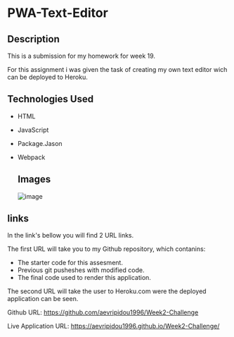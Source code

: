 # PWA-Text-Editor

## Description

This is a submission for my homework for week 19.

For this assignment i was given the task of creating my own text editor wich can be deployed to Heroku.

## Technologies Used
- HTML
- JavaScript
- Package.Jason
- Webpack

  ## Images
  ![image](https://github.com/aevripidou1996/PWA-Text-Eddit/assets/114223852/957b37ad-482d-421a-9f12-b4729313fa30)

## links
In the link's bellow you will find 2 URL links.

The first URL will take you to my Github repository, which contanins:

- The starter code for this assesment.
- Previous git pusheshes with modified code.
- The final code used to render this application.
  
The second URL will take the user to Heroku.com were the deployed application can be seen.

Github URL: https://github.com/aevripidou1996/Week2-Challenge

Live Application URL: https://aevripidou1996.github.io/Week2-Challenge/
